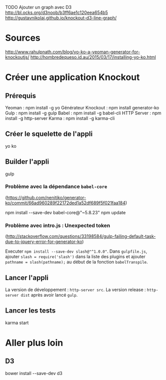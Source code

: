 
TODO Ajouter un graph avec D3 
http://bl.ocks.org/d3noob/b3ff6ae1c120eea654b5 
http://gustavnikolaj.github.io/knockout-d3-line-graph/


# Sources
http://www.rahulpnath.com/blog/yo-ko-a-yeoman-generator-for-knockoutjs/
http://hombredequeso.id.au/2015/03/17/installing-yo-ko.html

# Créer une application Knockout

## Prérequis

Yeoman : npm install -g yo
Générateur Knockout : npm install generator-ko
Gulp : npm install -g gulp
Babel : npm install -g babel-cli
HTTP Server : npm install -g http-server
Karma : npm install -g karma-cli

## Créer le squelette de l'appli

yo ko

## Builder l'appli

gulp

### Problème avec la dépendance `babel-core`
(https://github.com/nenitiko/generator-ko/commit/66ad960289f22172ded1a52df689f5f021faa184)

npm install --save-dev babel-core@"~5.8.23"
npm update

### Problème avec intro.js : Unexpected token
(http://stackoverflow.com/questions/33198584/gulp-failing-default-task-due-to-jquery-error-for-generator-ko)

Executer `npm install --save-dev slash@"^1.0.0"`.
Dans `gulpfile.js`, ajouter `slash = require('slash')` dans la liste des plugins et ajouter `pathname = slash(pathname);` au début de la fonction `babelTranspile`.

## Lancer l'appli

La version de développement : `http-server src`.
La version release : `http-server dist` après avoir lancé `gulp`.

## Lancer les tests

karma start

# Aller plus loin

## D3

bower install --save-dev d3






